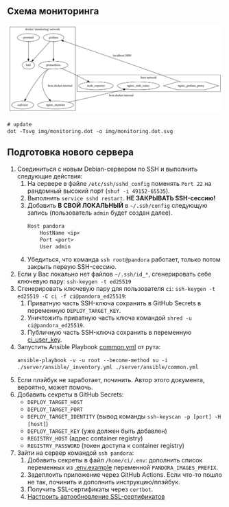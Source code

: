 ## Схема мониторинга


![monitoring.dot.svg](img/monitoring.dot.svg)

```
# update
dot -Tsvg img/monitoring.dot -o img/monitoring.dot.svg
```

## Подготовка нового сервера

1. Соединиться с новым Debian-сервером по SSH и выполнить следующие действия:
    1. На сервере в файле `/etc/ssh/sshd_config` поменять `Port 22` на рандомный высокий порт (`shuf -i 49152-65535`).
    1. Выполнить `service sshd restart`. **НЕ ЗАКРЫВАТЬ SSH-сессию!**
    1. Добавить **В СВОЙ ЛОКАЛЬНЫЙ** в `~/.ssh/config` следующую запись (пользователь `admin` будет создан далее). 
        ```
        Host pandora
            HostName <ip>
            Port <port>
            User admin
        ```
    1. Убедиться, что команда `ssh root@pandora` работает, только потом закрыть первую SSH-сессию.
1. Если у Вас локально нет файлов `~/.ssh/id_*`, сгенерировать себе ключевую пару: `ssh-keygen -t ed25519`
1. Сгенерировать ключевую пару для пользователя `ci`: `ssh-keygen -t ed25519 -C ci -f ci@pandora_ed25519`:
    1. Приватную часть SSH-ключа сохранить в GitHub Secrets в переменную `DEPLOY_TARGET_KEY`.
    1. Уничтожить приватную часть ключа командой `shred -u ci@pandora_ed25519`.
    1. Публичную часть SSH-ключа сохранить в переменную [ci_user_key](server/ansible/_inventory.yml).
1. Запустить Ansible Playbook [common.yml](server/ansible/common.yml) от рута:
    ```
    ansible-playbook -v -u root --become-method su -i ./server/ansible/_inventory.yml ./server/ansible/common.yml
    ```
1. Если плэйбук не заработает, починить. Автор этого документа, вероятно, может помочь.
1. Добавить секреты в GitHub Secrets:
    * `DEPLOY_TARGET_HOST`
    * `DEPLOY_TARGET_PORT`
    * `DEPLOY_TARGET_IDENTITY` (вывод команды `ssh-keyscan -p [port] -H [host]`)
    * `DEPLOY_TARGET_KEY` (уже должен быть добавлен)
    * `REGISTRY_HOST` (адрес container registry)
    * `REGISTRY_PASSWORD` (токен доступа к container registry)
1. Зайти на сервер командой `ssh pandora`:
    1. Добавить секреты в файл `/home/ci/.env`: дополнить список переменных из [.env.example](./.env.example) переменной `PANDORA_IMAGES_PREFIX`.
    1. Задеплоить приложение через GitHub Actions. Если что-то пошло не так, починить и дополнить инструкцию/плэйбук.
    1. Получить SSL-сертификаты через `certbot`.
    1. [Настроить автообновление SSL-сертификатов](https://certbot.eff.org/docs/using.html?highlight=renew#setting-up-automated-renewal)
